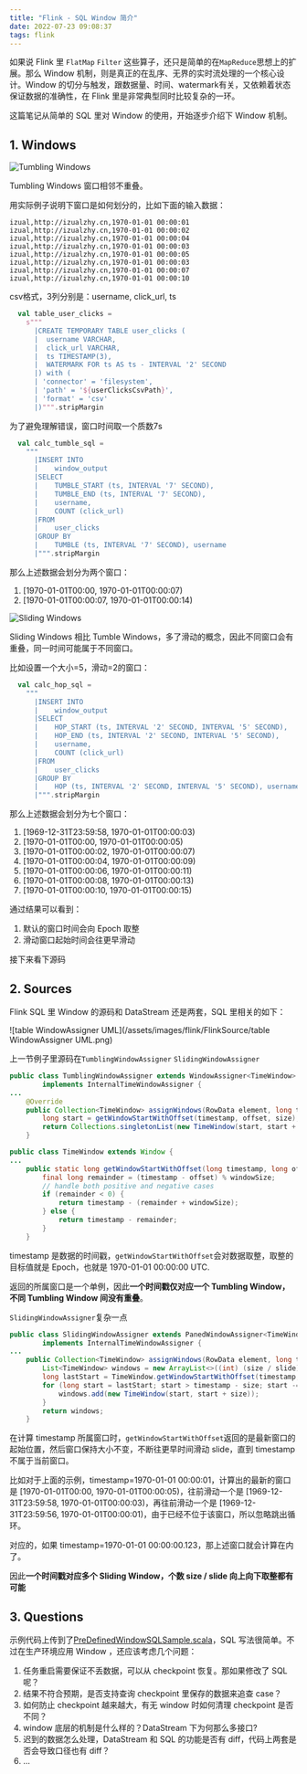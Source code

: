 ```yaml
---
title: "Flink - SQL Window 简介"
date: 2022-07-23 09:08:37
tags: flink
---
```


如果说 Flink 里 `FlatMap` `Filter` 这些算子，还只是简单的在`MapReduce`思想上的扩展。那么 Window 机制，则是真正的在乱序、无界的实时流处理的一个核心设计。Window 的切分与触发，跟数据量、时间、watermark有关，又依赖着状态保证数据的准确性，在 Flink 里是非常典型同时比较复杂的一环。

这篇笔记从简单的 SQL 里对 Window 的使用，开始逐步介绍下 Window 机制。

## 1. Windows

![Tumbling Windows](/assets/images/flink/tumbling-windows.svg)

Tumbling Windows 窗口相邻不重叠。

用实际例子说明下窗口是如何划分的，比如下面的输入数据：

```
izual,http://izualzhy.cn,1970-01-01 00:00:01
izual,http://izualzhy.cn,1970-01-01 00:00:02
izual,http://izualzhy.cn,1970-01-01 00:00:04
izual,http://izualzhy.cn,1970-01-01 00:00:03
izual,http://izualzhy.cn,1970-01-01 00:00:05
izual,http://izualzhy.cn,1970-01-01 00:00:03
izual,http://izualzhy.cn,1970-01-01 00:00:07
izual,http://izualzhy.cn,1970-01-01 00:00:10
```

csv格式，3列分别是：username, click_url, ts

```scala
  val table_user_clicks =
    s"""
      |CREATE TEMPORARY TABLE user_clicks (
      |  username VARCHAR,
      |  click_url VARCHAR,
      |  ts TIMESTAMP(3),
      |  WATERMARK FOR ts AS ts - INTERVAL '2' SECOND
      |) with (
      | 'connector' = 'filesystem',
      | 'path' = '${userClicksCsvPath}',
      | 'format' = 'csv'
      |)""".stripMargin
```

为了避免理解错误，窗口时间取一个质数7s

```scala
  val calc_tumble_sql =
    """
      |INSERT INTO
      |    window_output
      |SELECT
      |    TUMBLE_START (ts, INTERVAL '7' SECOND),
      |    TUMBLE_END (ts, INTERVAL '7' SECOND),
      |    username,
      |    COUNT (click_url)
      |FROM
      |    user_clicks
      |GROUP BY
      |    TUMBLE (ts, INTERVAL '7' SECOND), username
      |""".stripMargin
```

那么上述数据会划分为两个窗口：

1. [1970-01-01T00:00, 1970-01-01T00:00:07)
2. [1970-01-01T00:00:07, 1970-01-01T00:00:14)

![Sliding Windows](/assets/images/flink/sliding-windows.svg)

Sliding Windows 相比 Tumble Windows，多了滑动的概念，因此不同窗口会有重叠，同一时间可能属于不同窗口。

比如设置一个大小=5，滑动=2的窗口：

```scala
  val calc_hop_sql =
    """
      |INSERT INTO
      |    window_output
      |SELECT
      |    HOP_START (ts, INTERVAL '2' SECOND, INTERVAL '5' SECOND),
      |    HOP_END (ts, INTERVAL '2' SECOND, INTERVAL '5' SECOND),
      |    username,
      |    COUNT (click_url)
      |FROM
      |    user_clicks
      |GROUP BY
      |    HOP (ts, INTERVAL '2' SECOND, INTERVAL '5' SECOND), username
      |""".stripMargin
```

那么上述数据会划分为七个窗口：

1. [1969-12-31T23:59:58, 1970-01-01T00:00:03)
2. [1970-01-01T00:00, 1970-01-01T00:00:05)
3. [1970-01-01T00:00:02, 1970-01-01T00:00:07)
4. [1970-01-01T00:00:04, 1970-01-01T00:00:09)
5. [1970-01-01T00:00:06, 1970-01-01T00:00:11)
6. [1970-01-01T00:00:08, 1970-01-01T00:00:13)
7. [1970-01-01T00:00:10, 1970-01-01T00:00:15)

通过结果可以看到：

1. 默认的窗口时间会向 Epoch 取整
2. 滑动窗口起始时间会往更早滑动

接下来看下源码

## 2. Sources

Flink SQL 里 Window 的源码和 DataStream 还是两套，SQL 里相关的如下：

![table WindowAssigner UML](/assets/images/flink/FlinkSource/table WindowAssigner UML.png)

上一节例子里源码在`TumblingWindowAssigner` `SlidingWindowAssigner`

```java
public class TumblingWindowAssigner extends WindowAssigner<TimeWindow>
        implements InternalTimeWindowAssigner {
...
    @Override
    public Collection<TimeWindow> assignWindows(RowData element, long timestamp) {
        long start = getWindowStartWithOffset(timestamp, offset, size);
        return Collections.singletonList(new TimeWindow(start, start + size));
    }

public class TimeWindow extends Window {
...
    public static long getWindowStartWithOffset(long timestamp, long offset, long windowSize) {
        final long remainder = (timestamp - offset) % windowSize;
        // handle both positive and negative cases
        if (remainder < 0) {
            return timestamp - (remainder + windowSize);
        } else {
            return timestamp - remainder;
        }
    }
```

timestamp 是数据的时间戳，`getWindowStartWithOffset`会对数据取整，取整的目标值就是 Epoch，也就是 1970-01-01 00:00:00 UTC.

返回的所属窗口是一个单例，因此**一个时间戳仅对应一个 Tumbling Window，不同 Tumbling Window 间没有重叠**。

`SlidingWindowAssigner`复杂一点

```java
public class SlidingWindowAssigner extends PanedWindowAssigner<TimeWindow>
        implements InternalTimeWindowAssigner {
...
    public Collection<TimeWindow> assignWindows(RowData element, long timestamp) {
        List<TimeWindow> windows = new ArrayList<>((int) (size / slide));
        long lastStart = TimeWindow.getWindowStartWithOffset(timestamp, offset, slide);
        for (long start = lastStart; start > timestamp - size; start -= slide) {
            windows.add(new TimeWindow(start, start + size));
        }
        return windows;
    }
```

在计算 timestamp 所属窗口时，`getWindowStartWithOffset`返回的是最新窗口的起始位置，然后窗口保持大小不变，不断往更早时间滑动 slide，直到 timestamp 不属于当前窗口。

比如对于上面的示例，timestamp=1970-01-01 00:00:01，计算出的最新的窗口是 [1970-01-01T00:00, 1970-01-01T00:00:05)，往前滑动一个是 [1969-12-31T23:59:58, 1970-01-01T00:00:03)，再往前滑动一个是 [1969-12-31T23:59:56, 1970-01-01T00:00:01)，由于已经不位于该窗口，所以忽略跳出循环。

对应的，如果 timestamp=1970-01-01 00:00:00.123，那上述窗口就会计算在内了。

因此**一个时间戳对应多个 Sliding Window，个数 size / slide 向上向下取整都有可能**

## 3. Questions

示例代码上传到了[PreDefinedWindowSQLSample.scala](https://github.com/izualzhy/BigData-Systems/blob/main/flink/flink_1_15/src/main/scala/cn/izualzhy/PreDefinedWindowSQLSample.scala)，SQL 写法很简单。不过在生产环境应用 Window ，还应该考虑几个问题：

1. 任务重启需要保证不丢数据，可以从 checkpoint 恢复。那如果修改了 SQL 呢？
2. 结果不符合预期，是否支持查询 checkpoint 里保存的数据来追查 case？
3. 如何防止 checkpoint 越来越大，有无 window 时如何清理 checkpoint 是否不同？
4. window 底层的机制是什么样的？DataStream 下为何那么多接口?
5. 迟到的数据怎么处理，DataStream 和 SQL 的功能是否有 diff，代码上两套是否会导致口径也有 diff？
6. ...

